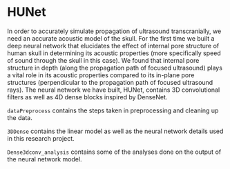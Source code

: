 # HUNet

In order to accurately simulate propagation of ultrasound transcranially, we need an accurate acoustic model of the skull. For the first time we built a deep neural network that elucidates the effect of internal pore structure of human skull in determining its acoustic properties (more specifically speed of sound through the skull in this case). We found that internal pore structure in depth (along the propagation path of focused ultrasound) plays a vital role in its acoustic properties compared to its in-plane pore structures (perpendicular to  the propagation path of focused ultrasound rays). The neural network we have built, HUNet, contains 3D convolutional filters as well as 4D dense blocks inspired by DenseNet. 

```dataPreprocess``` contains the steps taken in preprocessing and cleaning up the data. 

```3DDense``` contains the linear model as well as the neural network details used in this research project. 

```Dense3dconv_analysis``` contains some of the analyses done on the output of the neural network model. 
